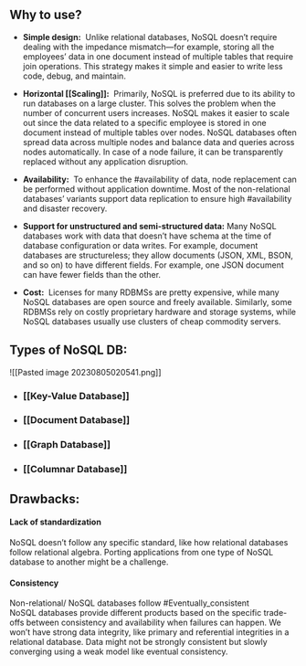 
## Why to use?

- **Simple design:** 
Unlike relational databases, NoSQL doesn’t require dealing with the impedance mismatch—for example, storing all the employees’ data in one document instead of multiple tables that require join operations. This strategy makes it simple and easier to write less code, debug, and maintain.

- **Horizontal [[Scaling]]:** 
Primarily, NoSQL is preferred due to its ability to run databases on a large cluster. This solves the problem when the number of concurrent users increases. NoSQL makes it easier to scale out since the data related to a specific employee is stored in one document instead of multiple tables over nodes. NoSQL databases often spread data across multiple nodes and balance data and queries across nodes automatically. In case of a node failure, it can be transparently replaced without any application disruption.

- **Availability:** 
To enhance the #availability of data, node replacement can be performed without application downtime. Most of the non-relational databases’ variants support data replication to ensure high #availability and disaster recovery.

- **Support for unstructured and semi-structured data:**
Many NoSQL databases work with data that doesn’t have schema at the time of database configuration or data writes. For example, document databases are structureless; they allow documents (JSON, XML, BSON, and so on) to have different fields. For example, one JSON document can have fewer fields than the other.

- **Cost:** 
Licenses for many RDBMSs are pretty expensive, while many NoSQL databases are open source and freely available. Similarly, some RDBMSs rely on costly proprietary hardware and storage systems, while NoSQL databases usually use clusters of cheap commodity servers.

## Types of NoSQL DB:

![[Pasted image 20230805020541.png]]

- ### [[Key-Value Database]]
- ### [[Document Database]]
- ### [[Graph Database]]
- ### [[Columnar Database]]

## Drawbacks:

#### Lack of standardization

NoSQL doesn’t follow any specific standard, like how relational databases follow relational algebra. Porting applications from one type of NoSQL database to another might be a challenge.

#### Consistency
Non-relational/ NoSQL databases follow #Eventually_consistent  
NoSQL databases provide different products based on the specific trade-offs between consistency and availability when failures can happen. We won’t have strong data integrity, like primary and referential integrities in a relational database. Data might not be strongly consistent but slowly converging using a weak model like eventual consistency.